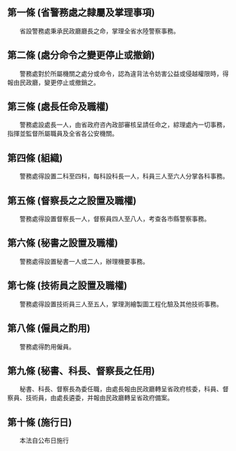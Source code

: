 第一條 (省警務處之隸屬及掌理事項)
---------------------------------
　　省設警務處秉承民政廳廳長之命，掌理全省水陸警察事務。  


第二條 (處分命令之變更停止或撤銷)
---------------------------------
　　警務處對於所屬機關之處分或命令，認為違背法令妨害公益或侵越權限時，得報由民政廳，變更停止或撤銷之。  


第三條 (處長任命及職權)
-----------------------
　　警務處設處長一人，由省政府咨內政部審核呈請任命之，綜理處內一切事務，指揮並監督所屬職員及全省各公安機關。  


第四條 (組織)
-------------
　　警務處得設置二科至四科，每科設科長一人，科員三人至六人分掌各科事務。  


第五條 (督察長之之設置及職權)
-----------------------------
　　警務處得設置督察長一人，督察員四人至八人，考查各市縣警察事務。  


第六條 (秘書之設置及職權)
-------------------------
　　警務處得設置秘書一人或二人，辦理機要事務。  


第七條 (技術員之設置及職權)
---------------------------
　　警務處得設置技術員三人至五人，掌理測繪製圖工程化驗及其他技術事務。  


第八條 (僱員之酌用)
-------------------
　　警務處得酌用僱員。  


第九條 (秘書、科長、督察長之任用)
---------------------------------
　　秘書、科長、督察長為委任職，由處長報由民政廳轉呈省政府核委，科員、督察員、技術員，由處長遴委，并報由民政廳轉呈省政府備案。  


第十條 (施行日)
---------------
　　本法自公布日施行